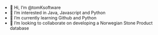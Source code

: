 - 👋 Hi, I’m @tomKsoftware
- 👀 I’m interested in Java, Javascript and Python
- 🌱 I’m currently learning Github and Python
- 💞️ I’m looking to collaborate on developing a Norwegian Stone Product database

<!---
tomKsoftware/tomKsoftware is a ✨ special ✨ repository because its `README.md` (this file) appears on your GitHub profile.
You can click the Preview link to take a look at your changes.
--->
